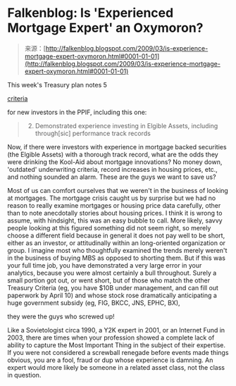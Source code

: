 <!--yml
category: 未分类
date: 2024-05-12 22:15:17
-->

# Falkenblog: Is 'Experienced Mortgage Expert' an Oxymoron?

> 来源：[http://falkenblog.blogspot.com/2009/03/is-experience-mortgage-expert-oxymoron.html#0001-01-01](http://falkenblog.blogspot.com/2009/03/is-experience-mortgage-expert-oxymoron.html#0001-01-01)

This week's Treasury plan notes 5

[criteria](http://www.treas.gov/press/releases/reports/legacy_securities_ppif_app.pdf)

for new investors in the PPIF, including this one:

> 2) Demonstrated experience investing in Elgible Assets, including through[sic] performance track records

Now, if there were investors with experience in mortgage backed securities (the Elgible Assets) with a thorough track record, what are the odds they were drinking the Kool-Aid about mortgage innovations? No money down, 'outdated' underwriting criteria, record increases in housing prices, etc., and nothing sounded an alarm. These are the guys we want to save us?

Most of us can comfort ourselves that we weren't in the business of looking at mortgages. The mortgage crisis caught us by surprise but we had no reason to really examine mortgages or housing price data carefully, other than to note anecdotally stories about housing prices. I think it is wrong to assume, with hindsight, this was an easy bubble to call. More likely, savvy people looking at this figured something did not seem right, so merely choose a different field because in general it does not pay well to be short, either as an investor, or attitudinally within an long-oriented organization or group. I imagine most who thoughtfully examined the trends merely weren't in the business of buying MBS as opposed to shorting them. But if this was your full time job, you have demonstrated a very large error in your analytics, because you were almost certainly a bull throughout. Surely a small portion got out, or went short, but of those who match the other Treasury Criteria (eg, you have $10B under management, and can fill out paperwork by April 10) and whose stock rose dramatically anticipating a huge government subsidy (eg, FIG, BKCC, JNS, EPHC, BX),

they were the guys who screwed up!

Like a Sovietologist circa 1990, a Y2K expert in 2001, or an Internet Fund in 2003, there are times when your profession showed a complete lack of ability to capture the Most Important Thing in the subject of their expertise. If you were not considered a screwball renegade before events made things obvious, you are a fool, fraud or dup whose experience is damning. An expert would more likely be someone in a related asset class, not the class in question.